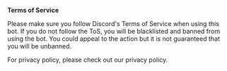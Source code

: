**Terms of Service**

Please make sure you follow Discord's Terms of Service when using this bot. If you do not follow the ToS, you will be blacklisted and banned from using the bot. You could appeal to the action but it is not guaranteed that you will be unbanned.

For privacy policy, please check out our privacy policy.
